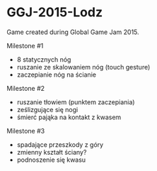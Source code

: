# GGJ-2015-Lodz
Game created during Global Game Jam 2015.

Milestone #1
- 8 statycznych nóg
- ruszanie ze skalowaniem nóg (touch gesture)
- zaczepianie nóg na ścianie

Milestone #2
- ruszanie tłowiem (punktem zaczepiania)
- ześlizgujące się nogi
- śmierć pająka na kontakt z kwasem

Milestone #3
- spadające przeszkody z góry
- zmienny kształt ściany?
- podnoszenie się kwasu
